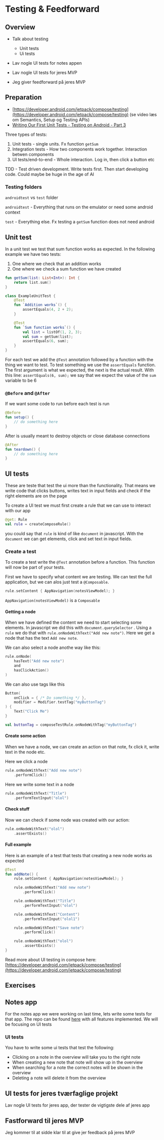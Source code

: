 # Testing & Feedforward



## Overview

- Talk about testing
  - Unit tests
  - Ui tests

- Lav nogle UI tests for notes appen
- Lav nogle UI tests for jeres MVP
- Jeg giver feedforward på jeres MVP



## Preparation

- [https://developer.android.com/jetpack/compose/testing](https://developer.android.com/jetpack/compose/testing) (se video læs om Semantics, Setup og Testing APIs)
- [Writing Our First Unit Tests - Testing on Android - Part 3](https://youtu.be/W0ag98EDhGc?si=3lCv9r2_EFXq3tAL)



Three types of tests:

1. Unit tests - single units. Fx function `getSum` 
2. Integration tests - How two components work together. Interaction betwen components
3. UI tests/end-to-end - Whole interaction. Log in, then click a button etc



TDD - Test driven development. Write tests first. Then start developing code. Could maybe be huge in the age of AI



### Testing folders

`androidtest` vs `test` folder

`androidtest` - Everything that runs on the emulator or need some android context

`test` - Everything else. Fx testing a `getSum` function does not need android



## Unit test

In a unit test we test that sum function works as expected. In the following example we have two tests: 

1. One where we check that an addition works
2. One where we check a sum function we have created

```kotlin
fun getSum(list: List<Int>): Int {
    return list.sum()
}

class ExampleUnitTest {
    @Test
    fun `Addition works`() {
        assertEquals(4, 2 + 2);
    }

    @Test
    fun `Sum function works`() {
        val list = listOf(1, 2, 3);
        val sum = getSum(list);
        assertEquals(6, sum);
    }
}
```

For each test we add the `@Test` annotation followed by a function with the thing we want to test. To test something we use the `assertEquals` function. The first argument is what we expected, the next is the actual result. With this line: `assertEquals(6, sum);` we say that we expect the value of the `sum` variable to be 6



### `@Before` and `@After`

If we want some code to run before each test is run

```kotlin
@Before
fun setup() {
	// do something here
}
```



After is usually meant to destroy objects or close database connections

```kotlin
@After
fun teardown() {
	// do something here
}
```



## UI tests

These are teste that test the ui more than the functionality. That means we write code that clicks buttons, writes text in input fields and check if the right elements are on the page



To create a UI test we must first create a rule that we can use to interact with our app

```kotlin
@get: Rule
val rule = createComposeRule()
```

you could say that `rule` is kind of like `document` in javascript. With the `document` we can get elements, click and set text in input fields. 



### Create a test

To create a test write the `@Test` annotation before a function. This function will now be part of your tests. 

First we have to specify what content we are testing. We can test the full application, but we can alos just test a `@Composable`. 

```kotlin
rule.setContent { AppNavigation(notesViewModel); }
```

`AppNavigation(notesViewModel)` is a `Composable`



#### Getting a node

When we have defined the content we need to start selecting some elements. In javascript we did this with `document.querySelector` . Using a `rule` we do that with `rule.onNodeWithText("Add new note")`. Here we get a node that has the text `Add new note`. 



We can also select a node anothe way like this:

```kotlin
rule.onNode(
	hasText("Add new note")
	and
	hasClickAction()
)
```



We can also use tags like this

```kotlin
Button(
    onClick = { /* Do something */ },
    modifier = Modifier.testTag("myButtonTag")
) {
    Text("Click Me")
}
```



```kotlin
val buttonTag = composeTestRule.onNodeWithTag("myButtonTag")
```



#### Create some action

When we have a node, we can create an action on that note, fx click it, write text in the node etc.

Here we click a node

```kotlin
rule.onNodeWithText("Add new note")
	.performClick()
```



Here we write some text in a node

```kotlin
rule.onNodeWithText("Title")
	.performTextInput("olol")
```



#### Check stuff

Now we can check if some node was created with our action:

```kotlin
rule.onNodeWithText("olol")
	.assertExists()
```



#### Full example

Here is an example of a test that tests that creating a new node works as expected

```kotlin
@Test
fun addNote() {
    rule.setContent { AppNavigation(notesViewModel); }

    rule.onNodeWithText("Add new note")
        .performClick()

    rule.onNodeWithText("Title")
        .performTextInput("olol")

    rule.onNodeWithText("Content")
        .performTextInput("olol1")

    rule.onNodeWithText("Save note")
        .performClick()

    rule.onNodeWithText("olol")
        .assertExists()
}
```



Read more about UI testing in compose here: [https://developer.android.com/jetpack/compose/testing](https://developer.android.com/jetpack/compose/testing)



## Exercises



## Notes app

For the notes app we were working on last time, lets write some tests for that app. The repo can be found [here](https://github.com/behu-kea/ita-23-2-sem-code/tree/for-testing-lecture/noteapp) with all features implemented. We will be focusing on UI tests



### UI tests

You have to write some ui tests that test the following:

- Clicking on a note in the overview will take you to the right note
- When creating a new note that note will show up in the overview
- When searching for a note the correct notes will be shown in the overview
- Deleting a note will delete it from the overview



## UI tests for jeres tværfaglige projekt

Lav nogle UI tests for jeres app, der tester de vigtigste dele af jeres app



## Fastforward til jeres MVP

Jeg kommer til at sidde klar til at give jer feedback på jeres MVP



